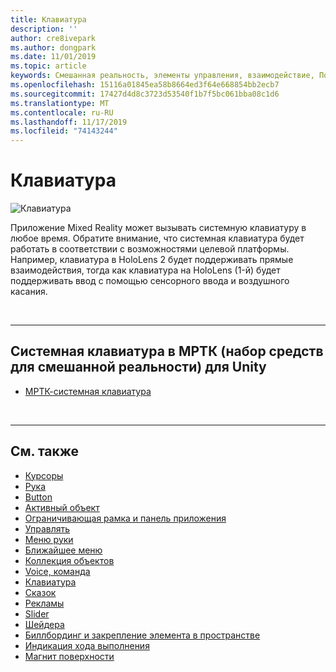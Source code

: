 ```yaml
---
title: Клавиатура
description: ''
author: cre8ivepark
ms.author: dongpark
ms.date: 11/01/2019
ms.topic: article
keywords: Смешанная реальность, элементы управления, взаимодействие, Пользовательский интерфейс, UX
ms.openlocfilehash: 15116a01845ea58b8664ed3f64e668854bb2ecb7
ms.sourcegitcommit: 17427d4d8c3723d53540f1b7f5bc061bba08c1d6
ms.translationtype: MT
ms.contentlocale: ru-RU
ms.lasthandoff: 11/17/2019
ms.locfileid: "74143244"
---
```

# <a name="keyboard"></a>Клавиатура

![Клавиатура](images/UX/UX_Hero_Keyboard.jpg)

Приложение Mixed Reality может вызывать системную клавиатуру в любое время. Обратите внимание, что системная клавиатура будет работать в соответствии с возможностями целевой платформы. Например, клавиатура в HoloLens 2 будет поддерживать прямые взаимодействия, тогда как клавиатура на HoloLens (1-й) будет поддерживать ввод с помощью сенсорного ввода и воздушного касания.


<br>

---

## <a name="system-keyboard-in-mrtkmixed-reality-toolkit-for-unity"></a>Системная клавиатура в МРТК (набор средств для смешанной реальности) для Unity

* [МРТК-системная клавиатура](https://microsoft.github.io/MixedRealityToolkit-Unity/Documentation/README_SystemKeyboard.html)

<br>

---

## <a name="see-also"></a>См. также

* [Курсоры](cursors.md)
* [Рука](point-and-commit.md)
* [Button](button.md)
* [Активный объект](interactable-object.md)
* [Ограничивающая рамка и панель приложения](app-bar-and-bounding-box.md)
* [Управлять](direct-manipulation.md)
* [Меню руки](hand-menu.md)
* [Ближайшее меню](near-menu.md)
* [Коллекция объектов](object-collection.md)
* [Voice, команда](voice-input.md)
* [Клавиатура](keyboard.md)
* [Сказок](tooltip.md)
* [Рекламы](slate.md)
* [Slider](slider.md)
* [Шейдера](shader.md)
* [Биллбординг и закрепление элемента в пространстве](billboarding-and-tag-along.md)
* [Индикация хода выполнения](progress.md)
* [Магнит поверхности](surface-magnetism.md)
